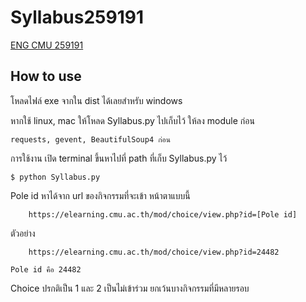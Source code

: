 # Syllabus259191
[ENG CMU 259191](https://elearning.cmu.ac.th/course/view.php?id=552)

## How to use
โหลดไฟล์ exe จากใน dist ได้เลยสำหรับ windows

หากใช้ linux, mac ให้โหลด Syllabus.py ไปเก็บไว้
ให้ลง module ก่อน 
```
requests, gevent, BeautifulSoup4 ก่อน
```
การใช้งาน เปิด terminal ขึ้นหาไปที่ path ที่เก็บ Syllabus.py ไว้
```
$ python Syllabus.py
```

Pole id หาได้จาก url ของกิจกรรมที่จะเข้า หน้าตาแบบนี้
```
    https://elearning.cmu.ac.th/mod/choice/view.php?id=[Pole id]
```

ตัวอย่าง
``` 
    https://elearning.cmu.ac.th/mod/choice/view.php?id=24482 
```
    Pole id คือ 24482

Choice ปรกติเป็น 1 และ 2 เป็นไม่เข้าร่วม ยกเว้นบางกิจกรรมที่มีหลายรอบ


